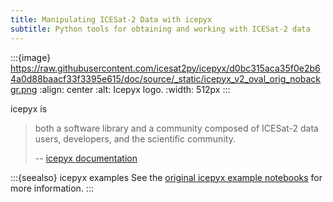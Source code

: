 ```yaml
---
title: Manipulating ICESat-2 Data with icepyx
subtitle: Python tools for obtaining and working with ICESat-2 data
---
```


:::{image} https://raw.githubusercontent.com/icesat2py/icepyx/d0bc315aca35f0e2b64a0d88baacf33f3395e615/doc/source/_static/icepyx_v2_oval_orig_nobackgr.png
:align: center
:alt: Icepyx logo.
:width: 512px
:::

icepyx is

> both a software library and a community composed of ICESat-2 data users, developers, and the scientific community.
>
> -- [icepyx documentation](https://icepyx.readthedocs.io/en/latest/)

:::{seealso} icepyx examples
See the [original icepyx example notebooks][examples] for more information.
:::

[banner]: https://raw.githubusercontent.com/icesat2py/icepyx/d0bc315aca35f0e2b64a0d88baacf33f3395e615/doc/source/_static/icepyx_v2_oval_orig_nobackgr.png
[examples]: https://github.com/icesat2py/icepyx/tree/development/examples
